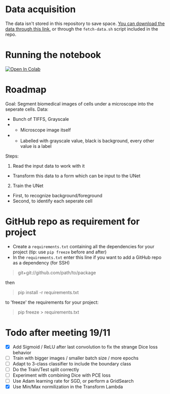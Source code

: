 # Data acquisition

The data isn't stored in this repository to save space. [You can download the data through this link.](https://www.ebi.ac.uk/biostudies/files/S-BSST265/dataset.zip) or through the `fetch-data.sh` script included in the repo.

# Running the notebook
[![Open In Colab](https://colab.research.google.com/assets/colab-badge.svg)](https://colab.research.google.com/github/CRefice/ml-segmentation-project/blob/master/notebook.ipynb)

# Roadmap

Goal: Segment biomedical images of cells under a microscope into the seperate cells.
Data:
- Bunch of TIFFS, Grayscale
- - Microscope image itself
- - Labelled with grayscale value, black is background, every other value is a label

Steps:
1. Read the input data to work with it
- Transform this data to a form which can be input to the UNet
2. Train the UNet
- First, to recognize background/foreground
- Second, to identify each seperate cell

# GitHub repo as requirement for project

- Create a `requirements.txt` containing all the dependencies for your project (tip: use `pip freeze` before and after)
- In the `requirements.txt` enter this line if you want to add a GitHub repo as a dependency (for SSH)
>	git+git://github.com/path/to/package

then

> 	pip install -r requirements.txt

to 'freeze' the requirements for your project:

> 	pip freeze > requirements.txt

# Todo after meeting 19/11
- [x] Add Sigmoid / ReLU after last convolution to fix the strange Dice loss behavior
- [ ] Train with bigger images / smaller batch size / more epochs
- [ ] Adapt to 3-class classifier to include the boundary class
- [ ] Do the Train/Test split correctly
- [ ] Experiment with combining Dice with PCE loss
- [ ] Use Adam learning rate for SGD, or perform a GridSearch
- [x] Use Min/Max normilization in the Transform Lambda
